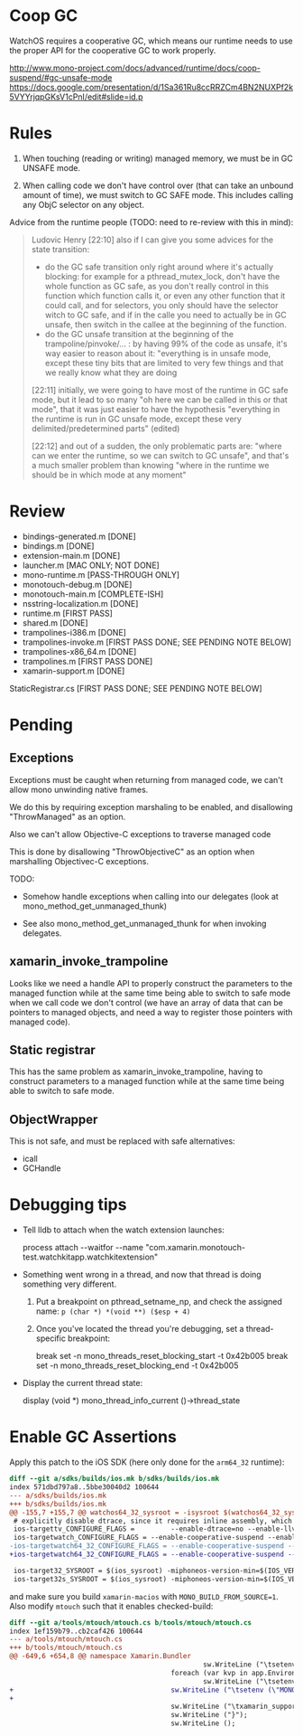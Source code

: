 Coop GC
=======

WatchOS requires a cooperative GC, which means our runtime
needs to use the proper API for the cooperative GC to work
properly.

http://www.mono-project.com/docs/advanced/runtime/docs/coop-suspend/#gc-unsafe-mode
https://docs.google.com/presentation/d/1Sa361Ru8ccRRZCm4BN2NUXPf2k5VYYrjqpGKsV1cPnI/edit#slide=id.p

Rules
=====

1. When touching (reading or writing) managed memory, we must
   be in GC UNSAFE mode.

2. When calling code we don't have control over (that can take
   an unbound amount of time), we must switch to GC SAFE mode.
   This includes calling any ObjC selector on any object.

Advice from the runtime people (TODO: need to re-review with this in mind):

> Ludovic Henry [22:10] 
> also if I can give you some advices for the state transition:
> - do the GC safe transition only right around where it's actually blocking: for example for a pthread_mutex_lock, don't have the whole function as GC safe, as you don't really control in this function which function calls it, or even any other function that it could call, and for selectors, you only should have the selector witch to GC safe, and if in the calle you need to actually be in GC unsafe, then switch in the callee at the beginning of the function.
> - do the GC unsafe transition at the beginning of the trampoline/pinvoke/... : by having 99% of the code as unsafe, it's way easier to reason about it: "everything is in unsafe mode, except these tiny bits that are limited to very few things and that we really know what they are doing
>
> [22:11] 
> initially, we were going to have most of the runtime in GC safe mode, but it lead to so many "oh here we can be called in this or that mode", that it was just easier to have the hypothesis "everything in the runtime is run in GC unsafe mode, except these very delimited/predetermined parts" (edited)
> 
> [22:12] 
> and out of a sudden, the only problematic parts are: "where can we enter the runtime, so we can switch to GC unsafe", and that's a much smaller problem than knowing "where in the runtime we should be in which mode at any moment"

Review
======

* bindings-generated.m [DONE]
* bindings.m [DONE]
* extension-main.m [DONE]
* launcher.m [MAC ONLY; NOT DONE]
* mono-runtime.m [PASS-THROUGH ONLY]
* monotouch-debug.m [DONE]
* monotouch-main.m [COMPLETE-ISH]
* nsstring-localization.m [DONE]
* runtime.m [FIRST PASS]
* shared.m [DONE]
* trampolines-i386.m [DONE]
* trampolines-invoke.m [FIRST PASS DONE; SEE PENDING NOTE BELOW]
* trampolines-x86_64.m [DONE]
* trampolines.m [FIRST PASS DONE]
* xamarin-support.m [DONE]

StaticRegistrar.cs [FIRST PASS DONE; SEE PENDING NOTE BELOW]

Pending
=======

Exceptions
----------

Exceptions must be caught when returning from managed code,
we can't allow mono unwinding native frames.

We do this by requiring exception marshaling to be enabled,
and disallowing "ThrowManaged" as an option.

Also we can't allow Objective-C exceptions to traverse
managed code

This is done by disallowing "ThrowObjectiveC" as an
option when marshalling Objectivec-C exceptions.

TODO:

* Somehow handle exceptions when calling into our delegates
  (look at mono_method_get_unmanaged_thunk)

* See also mono_method_get_unmanaged_thunk for when invoking delegates.

xamarin_invoke_trampoline
-------------------------

Looks like we need a handle API to properly construct the
parameters to the managed function while at the same time
being able to switch to safe mode when we call code we
don't control (we have an array of data that can be pointers
to managed objects, and need a way to register those pointers
with managed code).

Static registrar
----------------

This has the same problem as xamarin_invoke_trampoline,
having to construct parameters to a managed function
while at the same time being able to switch to safe mode.

ObjectWrapper
-------------

This is not safe, and must be replaced with safe alternatives:

* icall
* GCHandle

Debugging tips
==============

* Tell lldb to attach when the watch extension launches:

    process attach --waitfor --name "com.xamarin.monotouch-test.watchkitapp.watchkitextension"

* Something went wrong in a thread, and now that thread is doing something very different.

    1. Put a breakpoint on pthread_setname_np, and check the assigned name: `p (char *) *(void **) ($esp + 4)`
    2. Once you've located the thread you're debugging, set a thread-specific breakpoint:

        break set -n mono_threads_reset_blocking_start -t 0x42b005 
        break set -n mono_threads_reset_blocking_end   -t 0x42b005 

* Display the current thread state:

    display (void *) mono_thread_info_current ()->thread_state

Enable GC Assertions
====================

Apply this patch to the iOS SDK (here only done for the `arm64_32` runtime):
```patch
diff --git a/sdks/builds/ios.mk b/sdks/builds/ios.mk
index 571dbd797a8..5bbe30040d2 100644
--- a/sdks/builds/ios.mk
+++ b/sdks/builds/ios.mk
@@ -155,7 +155,7 @@ watchos64_32_sysroot = -isysroot $(watchos64_32_sysroot_path)
 # explicitly disable dtrace, since it requires inline assembly, which is disabled on AppleTV (and mono's configure.ac doesn't know that (yet at least))
 ios-targettv_CONFIGURE_FLAGS =         --enable-dtrace=no --enable-llvm-runtime --with-bitcode=yes
 ios-targetwatch_CONFIGURE_FLAGS = --enable-cooperative-suspend --enable-llvm-runtime --with-bitcode=yes
-ios-targetwatch64_32_CONFIGURE_FLAGS = --enable-cooperative-suspend --enable-llvm-runtime --with-bitcode=yes
+ios-targetwatch64_32_CONFIGURE_FLAGS = --enable-cooperative-suspend --enable-llvm-runtime --with-bitcode=yes --enable-checked-build=gc

 ios-target32_SYSROOT = $(ios_sysroot) -miphoneos-version-min=$(IOS_VERSION_MIN)
 ios-target32s_SYSROOT = $(ios_sysroot) -miphoneos-version-min=$(IOS_VERSION_MIN)
```

and make sure you build `xamarin-macios` with `MONO_BUILD_FROM_SOURCE=1`. Also modify `mtouch` such that it enables checked-build:

```patch
diff --git a/tools/mtouch/mtouch.cs b/tools/mtouch/mtouch.cs
index 1ef159b79..cb2caf426 100644
--- a/tools/mtouch/mtouch.cs
+++ b/tools/mtouch/mtouch.cs
@@ -649,6 +654,8 @@ namespace Xamarin.Bundler
                                                sw.WriteLine ("\tsetenv (\"MONO_GC_PARAMS\", \"{0}\", 1);", app.MonoGCParams);
                                        foreach (var kvp in app.EnvironmentVariables)
                                                sw.WriteLine ("\tsetenv (\"{0}\", \"{1}\", 1);", kvp.Key.Replace ("\"", "\\\""), kvp.Value.Replace ("\"", "\\\""));
+                                       sw.WriteLine ("\tsetenv (\"MONO_CHECK_MODE\", \"gc\", 1);");
+
                                        sw.WriteLine ("\txamarin_supports_dynamic_registration = {0};", app.DynamicRegistrationSupported ? "TRUE" : "FALSE");
                                        sw.WriteLine ("}");
                                        sw.WriteLine ();
```
